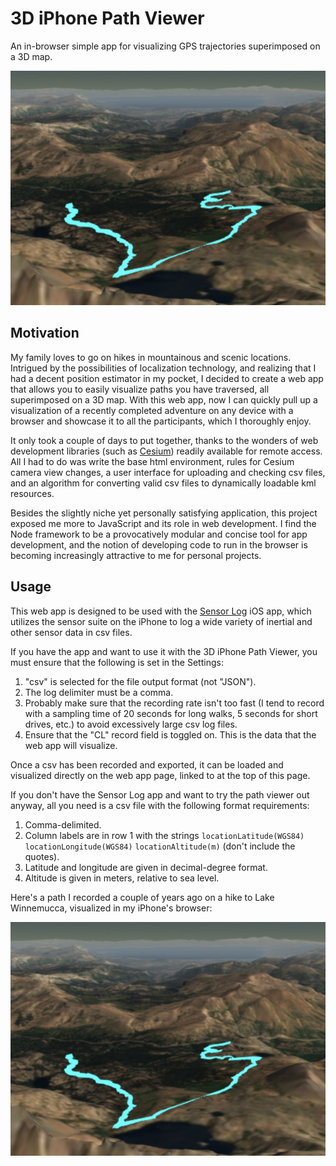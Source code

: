 # 3D iPhone Path Viewer

An in-browser simple app for visualizing GPS trajectories superimposed on a 3D map.

![](/img/map_cover.jpeg "Hike to Winnemucca.")

## Motivation

My family loves to go on hikes in mountainous and scenic locations. Intrigued by the possibilities of localization technology, and realizing that I had a decent position estimator in my pocket, I decided to create a web app that allows you to easily visualize paths you have traversed, all superimposed on a 3D map. With this web app, now I can quickly pull up a visualization of a recently completed adventure on any device with a browser and showcase it to all the participants, which I thoroughly enjoy.

It only took a couple of days to put together, thanks to the wonders of web development libraries (such as [Cesium](https://cesiumjs.org)) readily available for remote access. All I had to do was write the base html environment, rules for Cesium camera view changes, a user interface for uploading and checking csv files, and an algorithm for converting valid csv files to dynamically loadable kml resources.

Besides the slightly niche yet personally satisfying application, this project exposed me more to JavaScript and its role in web development. I find the Node framework to be a provocatively modular and concise tool for app development, and the notion of developing code to run in the browser is becoming increasingly attractive to me for personal projects.

## Usage

This web app is designed to be used with the [Sensor Log](http://sensorlog.berndthomas.net) iOS app, which utilizes the sensor suite on the iPhone to log a wide variety of inertial and other sensor data in csv files.

If you have the app and want to use it with the 3D iPhone Path Viewer, you must ensure that the following is set in the Settings:

1. "csv" is selected for the file output format (not "JSON").
2. The log delimiter must be a comma.
3. Probably make sure that the recording rate isn't too fast (I tend to record with a sampling time of 20 seconds for long walks, 5 seconds for short drives, etc.) to avoid excessively large csv log files.
4. Ensure that the "CL" record field is toggled on. This is the data that the web app will visualize.

Once a csv has been recorded and exported, it can be loaded and visualized directly on the web app page, linked to at the top of this page.

If you don't have the Sensor Log app and want to try the path viewer out anyway, all you need is a csv file with the following format requirements:

1. Comma-delimited.
2. Column labels are in row 1 with the strings `locationLatitude(WGS84)` `locationLongitude(WGS84)` `locationAltitude(m)` (don't include the quotes).
3. Latitude and longitude are given in decimal-degree format.
4. Altitude is given in meters, relative to sea level.

Here's a path I recorded a couple of years ago on a hike to Lake Winnemucca, visualized in my iPhone's browser:

![](/img/winhike.jpeg "Hike to Winnemucca.")
